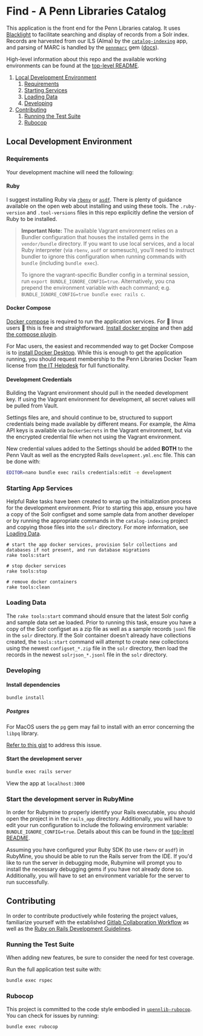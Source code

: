 # Find - A Penn Libraries Catalog

This application is the front end for the Penn Libraries catalog. It uses 
[Blacklight](https://github.com/projectblacklight/blacklight) to facilitate searching and display of records from a Solr
index. Records are harvested from our ILS (Alma) by the 
[`catalog-indexing`](https://gitlab.library.upenn.edu/dld/catalog/catalog-indexing) app, and parsing of MARC is handled 
by the [`pennmarc`](https://gitlab.library.upenn.edu/dld/catalog/pennmarc) gem 
([docs](https://rubygems.org/gems/pennmarc)).

High-level information about this repo and the available working environments can be found at the [top-level README](README.md).

1. [Local Development Environment](#local-development-environment)
   1. [Requirements](#requirements)
   2. [Starting Services](#starting-app-services)
   3. [Loading Data](#loading-data)
   4. [Developing](#developing)
2. [Contributing](#contributing)
   1. [Running the Test Suite](#running-the-test-suite)
   2. [Rubocop](#rubocop)

## Local Development Environment

### Requirements

Your development machine will need the following:

#### Ruby

I suggest installing Ruby via [`rbenv`](https://github.com/rbenv/rbenv) or [`asdf`](https://asdf-vm.com/). There is
plenty of guidance available on the open web about installing and using these tools. The `.ruby-version` and
`.tool-versions` files in this repo explicitly define the version of Ruby to be installed.

> __Important Note:__ The available Vagrant environment relies on a Bundler configuration that houses the installed gems in the `vendor/bundle` directory.
> If you want to use local services, and a local Ruby interpreter (via `rbenv`, `asdf` or somesuch), you'll need to instruct bundler to ignore this configuration when running commands with `bundle` (including `bundle exec`).
>
> To ignore the vagrant-specific Bundler config in a terminal session, run `export BUNDLE_IGNORE_CONFIG=true`. Alternatively, you cna prepend the environment variable with each command; e.g. `BUNDLE_IGNORE_CONFIG=true bundle exec rails c`.

#### Docker Compose

[Docker compose](https://docs.docker.com/compose/install/) is required to run the application services. For 🌈 linux 
users 🌈 this is free and straightforward. [Install docker engine](https://docs.docker.com/engine/install/) and then
[add the compose plugin](https://docs.docker.com/compose/install/linux/#install-the-plugin-manually).

For Mac users, the easiest and recommended way to get Docker Compose is to 
[install Docker Desktop](https://docs.docker.com/desktop/install/mac-install/). While this is enough to get the 
application running, you should request membership to the Penn Libraries Docker Team license 
from [the IT Helpdesk](https://ithelp.library.upenn.edu/support/home) for full functionality.

#### Development Credentials
 
Building the Vagrant environment should pull in the needed development key. If using the Vagrant environment for development, all secret values will be pulled from Vault. 

Settings files are, and should continue to be, structured to support credentials being made available by different means. For example, the Alma API keys is available via `DockerSecrets` in the Vagrant environment, but via the encrypted credential file when not using the Vagrant environment.

New credential values added to the Settings should be added **BOTH** to the Penn Vault as well as the encrypted Rails `development.yml.enc` file. This can be done with:

```bash
EDITOR=nano bundle exec rails credentials:edit -e development
```

### Starting App Services

Helpful Rake tasks have been created to wrap up the initialization process for the development environment. Prior to
starting this app, ensure you have a copy of the Solr configset and some sample data from another developer or by 
running the appropriate commands in the `catalog-indexing` project and copying those files into the `solr` directory.
For more information, see [Loading Data](#loading-data).

```
# start the app docker services, provision Solr collections and databases if not present, and run database migrations
rake tools:start

# stop docker services
rake tools:stop

# remove docker containers
rake tools:clean
```

### Loading Data

The `rake tools:start` command should ensure that the latest Solr config and sample data set ae loaded. Prior to running
this task, ensure you have a copy of the Solr configset as a zip file as well as a sample records `jsonl` file in the
`solr` directory. If the Solr container doesn't already have collections created, the `tools:start` command will attempt
to create new collections using the newest `configset_*.zip` file in the `solr` directory, then load the records in the 
newest `solrjson_*.jsonl` file in the `solr` directory.

### Developing

#### Install dependencies

```bash
bundle install
```

##### Postgres
For MacOS users the `pg` gem may fail to install with an error concerning the `libpq` library.

[Refer to this gist](https://gist.github.com/tomholford/f38b85e2f06b3ddb9b4593e841c77c9e) to address this issue.

#### Start the development server

```bash
bundle exec rails server
```
 
View the app at `localhost:3000`

### Start the development server in RubyMine

In order for Rubymine to properly identify your Rails executable, you should open the project in in the `rails_app` directory. Additionally, you will have to edit your run configuration to include the following environment variable: `BUNDLE_IGNORE_CONFIG=true`. Details about this can be found in the [top-level README](README.md). 

Assuming you have configured your Ruby SDK (to use `rbenv` or `asdf`) in RubyMine, you should be able to run the Rails server from the IDE. If you'd like to run the server in debugging mode, Rubymine will prompt you to install the necessary debugging gems if you have not already done so. Additionally, you will have to set an environment variable for the server to run successfully.

## Contributing

In order to contribute productively while fostering the project values, familiarize yourself with the established
[Gitlab Collaboration Workflow](https://upennlibrary.atlassian.net/wiki/spaces/DLD/pages/498073672/GitLab+Collaboration+Workflow)
as well as the [Ruby on Rails Development Guidelines](https://upennlibrary.atlassian.net/wiki/spaces/DLD/pages/495616001/Ruby-on-Rails+Development+Guidelines).

### Running the Test Suite

When adding new features, be sure to consider the need for test coverage.

Run the full application test suite with:

```bash
bundle exec rspec
```

### Rubocop

This project is committed to the code style embodied in [`upennlib-rubocop`](https://gitlab.library.upenn.edu/dld/upennlib-rubocop). You can check for issues by running:

```bash
bundle exec rubocop
```
